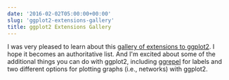 ```yaml
---
date: '2016-02-02T05:00:00+00:00'
slug: 'ggplot2-extensions-gallery'
title: ggplot2 Extensions Gallery
---
```


I was very pleased to learn about this [gallery of extensions to ggplot2](http://ggplot2-exts.github.io/). I hope it becomes an authoritative list. And I'm excited about some of the additional things you can do with ggplot2, including [ggrepel](http://ggplot2-exts.github.io/ggrepel.html) for labels and two different options for plotting graphs (i.e., networks) with ggplot2.
